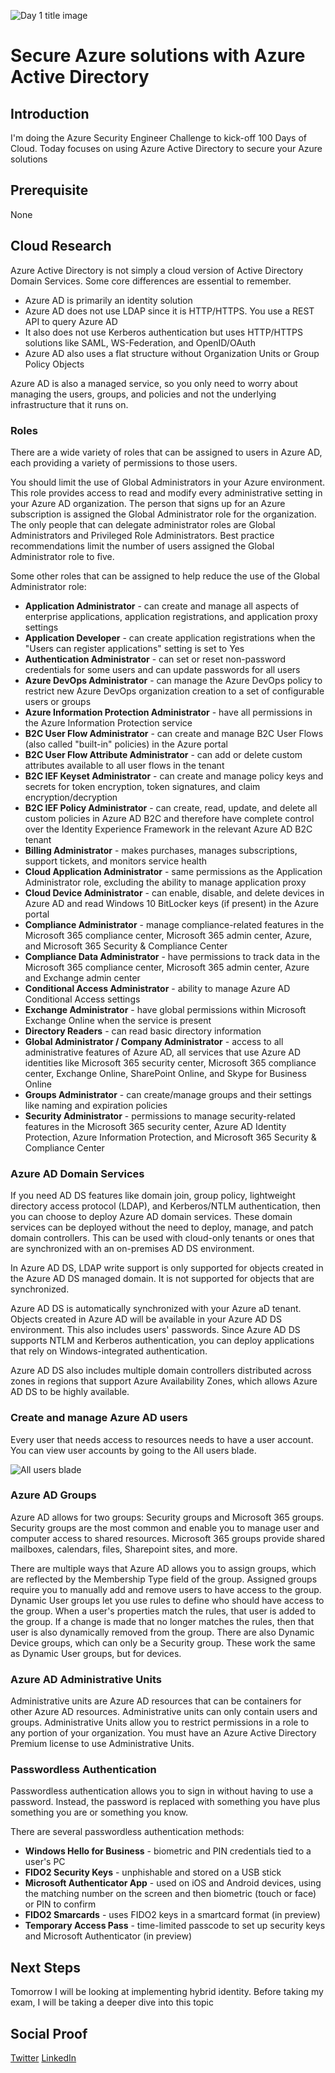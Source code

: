 ![Day 1 title image](https://github.com/johnrwhitaker/100DaysOfCloud/blob/1750596a73bf1b2daaedacf836599ad3f9bfd2bb/Journey/001/Untitled.jpg)

# Secure Azure solutions with Azure Active Directory

## Introduction

I'm doing the Azure Security Engineer Challenge to kick-off 100 Days of Cloud. Today focuses on using Azure Active Directory to secure your Azure solutions

## Prerequisite

None

## Cloud Research

Azure Active Directory is not simply a cloud version of Active Directory Domain Services. Some core differences are essential to remember.

- Azure AD is primarily an identity solution
- Azure AD does not use LDAP since it is HTTP/HTTPS. You use a REST API to query Azure AD
- It also does not use Kerberos authentication but uses HTTP/HTTPS solutions like SAML, WS-Federation, and OpenID/OAuth
- Azure AD also uses a flat structure without Organization Units or Group Policy Objects

Azure AD is also a managed service, so you only need to worry about managing the users, groups, and policies and not the underlying infrastructure that it runs on.

### Roles

There are a wide variety of roles that can be assigned to users in Azure AD, each providing a variety of permissions to those users.

You should limit the use of Global Administrators in your Azure environment. This role provides access to read and modify every administrative setting in your Azure AD organization. The person that signs up for an Azure subscription is assigned the Global Administrator role for the organization. The only people that can delegate administrator roles are Global Administrators and Privileged Role Administrators. Best practice recommendations limit the number of users assigned the Global Administrator role to five.

Some other roles that can be assigned to help reduce the use of the Global Administrator role:

- **Application Administrator** - can create and manage all aspects of enterprise applications, application registrations, and application proxy settings
- **Application Developer** - can create application registrations when the "Users can register applications" setting is set to Yes
- **Authentication Administrator** - can set or reset non-password credentials for some users and can update passwords for all users
- **Azure DevOps Administrator** - can manage the Azure DevOps policy to restrict new Azure DevOps organization creation to a set of configurable users or groups
- **Azure Information Protection Administrator** - have all permissions in the Azure Information Protection service
- **B2C User Flow Administrator** - can create and manage B2C User Flows (also called "built-in" policies) in the Azure portal
- **B2C User Flow Attribute Administrator** - can add or delete custom attributes available to all user flows in the tenant
- **B2C IEF Keyset Administrator** - can create and manage policy keys and secrets for token encryption, token signatures, and claim encryption/decryption
- **B2C IEF Policy Administrator** - can create, read, update, and delete all custom policies in Azure AD B2C and therefore have complete control over the Identity Experience Framework in the relevant Azure AD B2C tenant
- **Billing Administrator** - makes purchases, manages subscriptions, support tickets, and monitors service health
- **Cloud Application Administrator** - same permissions as the Application Administrator role, excluding the ability to manage application proxy
- **Cloud Device Administrator** - can enable, disable, and delete devices in Azure AD and read Windows 10 BitLocker keys (if present) in the Azure portal
- **Compliance Administrator** - manage compliance-related features in the Microsoft 365 compliance center, Microsoft 365 admin center, Azure, and Microsoft 365 Security & Compliance Center
- **Compliance Data Administrator** - have permissions to track data in the Microsoft 365 compliance center, Microsoft 365 admin center, Azure and Exchange admin center
- **Conditional Access Administrator** - ability to manage Azure AD Conditional Access settings
- **Exchange Administrator** - have global permissions within Microsoft Exchange Online when the service is present
- **Directory Readers** - can read basic directory information
- **Global Administrator / Company Administrator** - access to all administrative features of Azure AD, all services that use Azure AD identities like Microsoft 365 security center, Microsoft 365 compliance center, Exchange Online, SharePoint Online, and Skype for Business Online
- **Groups Administrator** - can create/manage groups and their settings like naming and expiration policies
- **Security Administrator** - permissions to manage security-related features in the Microsoft 365 security center, Azure AD Identity Protection, Azure Information Protection, and Microsoft 365 Security & Compliance Center

### Azure AD Domain Services

If you need AD DS features like domain join, group policy, lightweight directory access protocol (LDAP), and Kerberos/NTLM authentication, then you can choose to deploy Azure AD domain services. These domain services can be deployed without the need to deploy, manage, and patch domain controllers. This can be used with cloud-only tenants or ones that are synchronized with an on-premises AD DS environment.

In Azure AD DS, LDAP write support is only supported for objects created in the Azure AD DS managed domain. It is not supported for objects that are synchronized.

Azure AD DS is automatically synchronized with your Azure aD tenant. Objects created in Azure AD will be available in your Azure AD DS environment. This also includes users' passwords. Since Azure AD DS supports NTLM and Kerberos authentication, you can deploy applications that rely on Windows-integrated authentication.

Azure AD DS also includes multiple domain controllers distributed across zones in regions that support Azure Availability Zones, which allows Azure AD DS to be highly available.

### Create and manage Azure AD users

Every user that needs access to resources needs to have a user account. You can view user accounts by going to the All users blade.

![All users blade](https://github.com/johnrwhitaker/100DaysOfCloud/blob/ac8e851149488f1c8493815144945beb1d116786/Journey/001/5677D279-1AFE-47F7-BDD8-4C189EDC8F83.jpeg)

### Azure AD Groups

Azure AD allows for two groups: Security groups and Microsoft 365 groups. Security groups are the most common and enable you to manage user and computer access to shared resources. Microsoft 365 groups provide shared mailboxes, calendars, files, Sharepoint sites, and more.

There are multiple ways that Azure AD allows you to assign groups, which are reflected by the Membership Type field of the group. Assigned groups require you to manually add and remove users to have access to the group. Dynamic User groups let you use rules to define who should have access to the group. When a user's properties match the rules, that user is added to the group. If a change is made that no longer matches the rules, then that user is also dynamically removed from the group. There are also Dynamic Device groups, which can only be a Security group. These work the same as Dynamic User groups, but for devices.

### Azure AD Administrative Units

Administrative units are Azure AD resources that can be containers for other Azure AD resources. Administrative units can only contain users and groups. Administrative Units allow you to restrict permissions in a role to any portion of your organization. You must have an Azure Active Directory Premium license to use Administrative Units.

### Passwordless Authentication

Passwordless authentication allows you to sign in without having to use a password. Instead, the password is replaced with something you have plus something you are or something you know.

There are several passwordless authentication methods:

- **Windows Hello for Business** - biometric and PIN credentials tied to a user's PC
- **FIDO2 Security Keys** - unphishable and stored on a USB stick
- **Microsoft Authenticator App** - used on iOS and Android devices, using the matching number on the screen and then biometric (touch or face) or PIN to confirm
- **FIDO2 Smarcards** - uses FIDO2 keys in a smartcard format (in preview)
- **Temporary Access Pass** - time-limited passcode to set up security keys and Microsoft Authenticator (in preview)

## Next Steps

Tomorrow I will be looking at implementing hybrid identity. 
Before taking my exam, I will be taking a deeper dive into this topic

## Social Proof

[Twitter](https://twitter.com/johnrwhitaker/status/1470160662546599940)
[LinkedIn](https://www.linkedin.com/posts/john-whitaker-0794582_secure-azure-solutions-with-azure-active-activity-6875926925186097153-DPEf)

